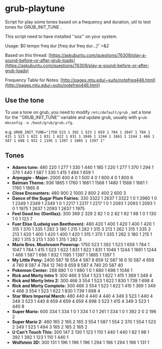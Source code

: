 # grub-playtune

Script for play some tones based on a frequency and duration, util to test tones for GRUB_INIT_TUNE .

This script need to have installed ''sox'' on your system.

Usage: $0 tempo freq dur [freq dur freq dur...]" >&2

Based on this thread: [https://askubuntu.com/questions/76309/play-a-sound-before-or-after-grub-loads](https://askubuntu.com/questions/76309/play-a-sound-before-or-after-grub-loads)

Frequency Table for Notes: [http://pages.mtu.edu/~suits/notefreq446.html](http://pages.mtu.edu/~suits/notefreq446.html)

## Use the tone

To use a tone on grub, you need to modify ```/etc/default/grub``` , set a tone for the ''GRUB_INIT_TUNE'' variable and update grub, usually with ```grub-mkconfig -o /boot/grub/grub.cfg```.

e.g. ```GRUB_INIT_TUNE="1750 523 1 392 1 523 1 659 1 784 1 1047 1 784 1 415 1 523 1 622 1 831 1 622 1 831 1 1046 1 1244 1 1661 1 1244 1 466 1 587 1 698 1 932 1 1195 1 1397 1 1865 1 1397 1"```

## Tones

- **Adams tune:** 480 220 1 277 1 330 1 440 1 185 1 220 1 277 1 370 1 294 1 370 1 440 1 587 1 330 1 415 1 494 1 659 1
- **Arpeggio - Major:** 2000 400 4 0 1 500 4 0 1 600 4 0 1 800 6
- **Batman Theme:** 936 1865 1 1760 1 1661 1 1568 1 1480 1 1568 1 1661 1 1760 1 1865 8
- **Close Encounters:** 480 900 2 1000 2 800 2 400 2 600 3
- **Dance of the Sugar Plum Fairies:** 330 3322 1 2637 1 3322 1 0 1 2960 1 0 1 2349 1 2349 1 2349 1 0 1 2217 1 2217 1 2217 1 0 1 2093 1 2093 1 2093 1 0 1 1975 1 2637 1 2093 1 2637 1 1975
- **Feel Good Inc (Gorillaz):** 300 369 2 329 2 82 1 0 2 82 1 92 1 98 1 0 1 130 1 0 1 123 7
- **Fuer Elise (Ludwig van Beethoven):** 480 420 1 400 1 420 1 400 1 420 1 315 1 370 1 335 1 282 3 180 1 215 1 282 1 315 3 213 1 262 1 315 1 335 3 213 1 420 1 400 1 420 1 400 1 420 1 315 1 370 1 335 1 282 3 180 1 215 1 282 1 315 3 213 1 330 1 315 1 282 3
- **Mario Bros. Mushroom Powerup:** 1750 523 1 392 1 523 1 659 1 784 1 1047 1 784 1 415 1 523 1 622 1 831 1 622 1 831 1 1046 1 1244 1 1661 1 1244 1 466 1 587 1 698 1 932 1 1195 1 1397 1 1865 1 1397 1
- **My Little Pony:** 2400 587 18 554 4 587 8 659 12 587 16 0 10 587 4 659 4 740 8 587 4 784 12 740 8 659 8 587 4 740 20 587 40
- **Pokemon Center:** 288 880 1 0 1 880 1 0 1 880 1 698 1 1046 1
- **Rick and Morty Intro 1:** 300 466 3 554 1 523 1 622 1 415 1 369 1 349 4
- **Rick and Morty Intro 2:** 300 466 3 554 1 523 1 622 1 830 1 739 1 698 4
- **Rick and Morty Complete:** 300 466 3 554 1 523 1 622 1 415 1 369 1 349 4 466 3 554 1 523 1 622 1 830 1 739 1 698 4 
- **Star Wars Imperial March:** 480 440 4 440 4 440 4 349 3 523 1 440 4 349 3 523 1 440 8 659 4 659 4 659 4 698 3 523 1 415 4 349 3 523 1 440 8
- **Super Mario:** 600 334 1 334 1 0 1 334 1 0 1 261 1 334 1 0 1 392 2 0 2 196 2
- **Super Mario 2:** 480 165 2 165 2 165 3 554 1 587 1 554 2 370 1 554 1 523 2 349 1 523 1 494 3 165 2 165 2 165 2
- **U Can't Touch This:** 300 147 2 130 1 123 1 110 1 440 1 440 1 82 1 98 1 392 1 392 1 123 1 110 1 440 1
- **Wolfstein 3D:** 300 131 1 196 1 196 1 196 1 294 1 196 1 294 1 196 1 131 1
